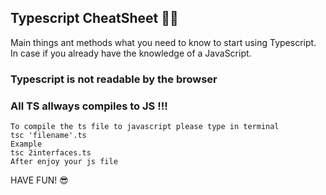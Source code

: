 ## Typescript CheatSheet 🧑‍💻


Main things ant methods what you need to know to start using Typescript.
In case if you already have the knowledge of a JavaScript.

### Typescript is not readable by the browser
### All TS allways compiles to JS !!!

```
To compile the ts file to javascript please type in terminal 
tsc 'filename'.ts
Example
tsc 2interfaces.ts
After enjoy your js file
```
HAVE FUN! 😎